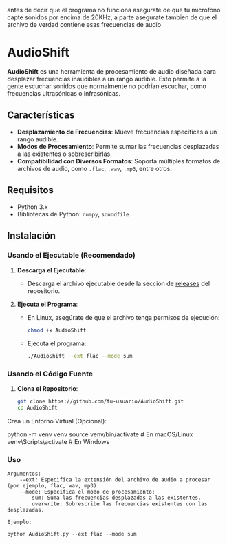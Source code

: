 antes de decir que el programa no funciona asegurate de que tu microfono capte sonidos por encima de 20KHz, a parte asegurate tambien de que el archivo de verdad contiene esas frecuencias de audio

# AudioShift

**AudioShift** es una herramienta de procesamiento de audio diseñada para desplazar frecuencias inaudibles a un rango audible. Esto permite a la gente escuchar sonidos que normalmente no podrían escuchar, como frecuencias ultrasónicas o infrasónicas.

## Características

- **Desplazamiento de Frecuencias**: Mueve frecuencias específicas a un rango audible.
- **Modos de Procesamiento**: Permite sumar las frecuencias desplazadas a las existentes o sobrescribirlas.
- **Compatibilidad con Diversos Formatos**: Soporta múltiples formatos de archivos de audio, como `.flac`, `.wav`, `.mp3`, entre otros.

## Requisitos

- Python 3.x
- Bibliotecas de Python: `numpy`, `soundfile`

## Instalación

### Usando el Ejecutable (Recomendado)

1. **Descarga el Ejecutable**:
   - Descarga el archivo ejecutable desde la sección de [releases](#) del repositorio.

2. **Ejecuta el Programa**:
   - En Linux, asegúrate de que el archivo tenga permisos de ejecución:
     ```bash
     chmod +x AudioShift
     ```
   - Ejecuta el programa:
     ```bash
     ./AudioShift --ext flac --mode sum
     ```

### Usando el Código Fuente

1. **Clona el Repositorio**:
   ```bash
   git clone https://github.com/tu-usuario/AudioShift.git
   cd AudioShift

Crea un Entorno Virtual (Opcional):

python -m venv venv
source venv/bin/activate  # En macOS/Linux
venv\Scripts\activate  # En Windows


### Uso

    Argumentos:
        --ext: Especifica la extensión del archivo de audio a procesar (por ejemplo, flac, wav, mp3).
        --mode: Especifica el modo de procesamiento:
            sum: Suma las frecuencias desplazadas a las existentes.
            overwrite: Sobrescribe las frecuencias existentes con las desplazadas.

    Ejemplo:
    
    python AudioShift.py --ext flac --mode sum
